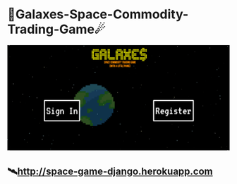 # 🌌Galaxes-Space-Commodity-Trading-Game☄

![preview](https://raw.githubusercontent.com/RaihanEXE99/Galaxes-Space-Commodity-Trading-Game/main/images/space-game-RaihanEXE99.png)
## 🛰http://space-game-django.herokuapp.com
